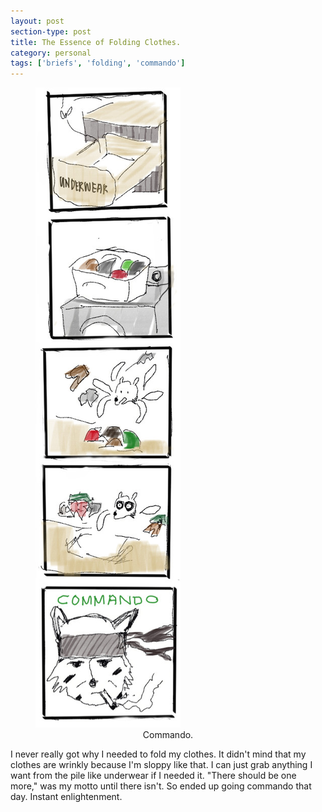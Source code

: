 ```yaml
---
layout: post
section-type: post
title: The Essence of Folding Clothes.
category: personal
tags: ['briefs', 'folding', 'commando']
---
```


<figure>
	<img src="/img/2019-02-19/commando.jpg">
	<figcaption align="center">Commando.</figcaption>
</figure>

I never really got why I needed to fold my clothes. It didn't mind that my clothes are wrinkly because I'm sloppy like that. I can just grab anything I want from the pile like underwear if I needed it. "There should be one more," was my motto until there isn't. So ended up going commando that day. Instant enlightenment.
